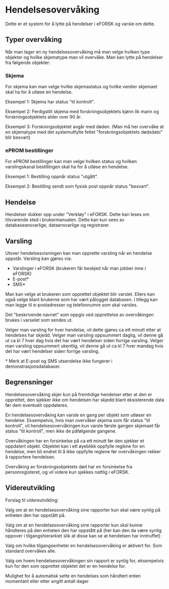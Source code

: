 # Hendelsesovervåking

Dette er et system for å lytte på hendelser i eFORSK og varsle om dette.

## Typer overvåking

Når man lager en ny hendelsesovervåking må man velge hvilken type objekter og hvilke skjematype man vil overvåke. 
Man kan lytte på hendelser fra følgende objekter:

### Skjema

For skjema kan man velge hvilke skjemastatus og hvilke verdier skjemaet skal ha for å utløse en hendelse.

Eksempel 1: Skjema har status "til kontroll".

Eksempel 2: Ferdigstilt skjema med forskningsobjektets kjønn lik mann og forskningsobjektets alder over 90 år.

Eksempel 3: Forskningsobjektet avgår med døden. (Man må her overvåke at en skjematype med det systemutfylte feltet "forskningsobjektets dødsdato" blir besvart)


### ePROM bestillinger

For ePROM bestillinger kan man velge hvilken status og hvilken varslingskanal bestillingen skal ha for å utløse en hendelse.

Eksempel 1: Bestilling oppnår status "utgått".

Eksempel 2: Bestilling sendt som fysisk post oppnår status "besvart".

## Hendelse

Hendelser dukker opp under "Verktøy" i eFORSK. Dette kan leses om tilsvarende sted i brukermanualen. Dette kan kun sees av databaseansvarlige, dataansvarlige og registrarer.

## Varsling

Utover hendelsesvisningen kan man opprette varsling når en hendelse oppstår. Varsling kan gjøres via:
* Varslinger i eFORSK (brukeren får beskjed når man jobber inne i eFORSK)
* E-post*
* SMS*

Man kan velge at brukeren som opprettet objektet blir varslet. 
Ellers kan også velge blant brukerne som har vært pålogget databasen.
I tillegg kan man legge til e-postadresser og telefonnumre som skal varsles.

Det "beskrivende navnet" som oppgis ved opprettelse av overvåkingen brukes i varselet som sendes ut.

Velger man varsling for hver hendelse, vil dette gjøres ca ett minutt etter at hendelses har skjedd. 
Velger man varsling oppsummert daglig, vil denne gå ut ca kl 7 hver dag hvis det har vært hendelser siden forrige varsling. 
Velger man varsling oppsummert ukentlig, vil denne gå ut ca kl 7 hver mandag hvis det har vært hendelser siden forrige varsling.

\* Merk at E-post og SMS utsendelse ikke fungerer i demonstrasjonsdatabaser.

## Begrensninger

Hendelsesovervåking skjer kun på fremtidige hendelser etter at den er opprettet, den sjekker ikke om hendelsen har skjedd blant eksisterende data før dem eventuelt oppdateres.

En hendelsesovervåking kan varsle en gang per objekt som utløser en hendelse. Eksempelvis, 
hvis man overvåker skjema som får status "til kontroll", 
vil hendelsesovervåkingen kun varsle første gangen skjemaet får status "til kontroll", men ikke de påfølgende gangene.

Overvåkingen har en forsinkelse på ca ett minutt før den sjekker et oppdatert objekt. Objektet kan i ett øyeblikk oppfylle reglene for en hendelse, men bli endret til å ikke oppfylle reglene før overvåkingen rekker å rapportere hendelsen.

Overvåking av forskningsobjektets død har en forsinkelse fra personregisteret, og vil videre kun sjekkes nattlig i eFORSK.

## Videreutvikling

Forslag til videreutvikling:

Valg om at en hendelsesovervåking sine rapporter kun skal være synlig på enheten den har oppstått på.

Valg om at en hendelsesovervåking sine rapporter kun skal kunne håndteres på den enheten den har oppstått på (her kan den da være synlig oppover i tilgangshierarkiet slik at disse kan se at hendelsen har inntruffet)

Valg om hvilke tilgangsenheter en hendelsesovervåking er aktivert for. Som standard overvåkes alle.

Valg om hvem hendelsesovervåkingen sin rapport er synlig for, eksempelvis kun for den som opprettet objektet det er en hendelse for.

Mulighet for å automatisk sette en hendelses som håndtert enten momentant eller etter angitt antall dager
